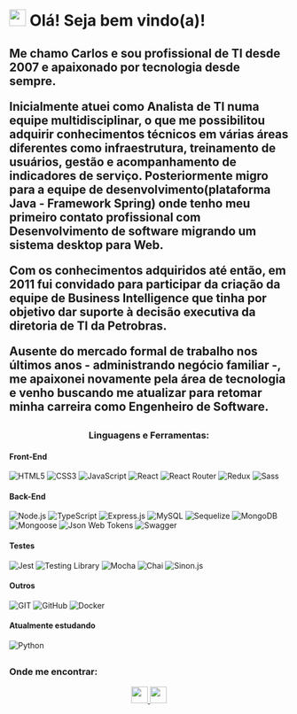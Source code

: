 <h1 align="left"><img src="https://raw.githubusercontent.com/MartinHeinz/MartinHeinz/master/wave.gif" width="30px" height="30px"> Olá! Seja bem vindo(a)!</h1>
<h2>
Me chamo Carlos e sou profissional de TI desde 2007 e apaixonado por tecnologia desde sempre.

Inicialmente atuei como Analista de TI numa equipe multidisciplinar, o que me possibilitou adquirir conhecimentos técnicos em várias áreas diferentes como infraestrutura, treinamento de usuários, gestão e acompanhamento de indicadores de serviço. Posteriormente migro para a equipe de desenvolvimento(plataforma Java - Framework Spring) onde tenho meu primeiro contato profissional com Desenvolvimento de software migrando um sistema desktop para Web.

Com os conhecimentos adquiridos até então, em 2011 fui convidado para participar da criação da equipe de Business Intelligence que tinha por objetivo dar suporte à decisão executiva da diretoria de TI da Petrobras.

Ausente do mercado formal de trabalho nos últimos anos - administrando negócio familiar -, me apaixonei novamente pela área de tecnologia e venho buscando me atualizar para retomar minha carreira como Engenheiro de Software.
</h2>

##
<div>
<h3 align="center">Linguagens e Ferramentas:</h3>
<h4>Front-End</h4>
<div>
  <img
    src="https://img.shields.io/badge/HTML5-E34F26?style=for-the-badge&logo=html5&logoColor=white"
    alt="HTML5"
  >
  <img
    src="https://img.shields.io/badge/CSS3-1572B6?style=for-the-badge&logo=css3&logoColor=white"
    alt="CSS3"
  >
  <img
    src="https://img.shields.io/badge/JavaScript-F7DF1E?style=for-the-badge&logo=javascript&logoColor=black"
    alt="JavaScript"
  >
  <img
    src="https://img.shields.io/badge/React-20232A?style=for-the-badge&logo=react&logoColor=61DAFB"
    alt="React"
  >
  <img
    src="https://img.shields.io/badge/React_Router-CA4245?style=for-the-badge&logo=react-router&logoColor=white"
    alt="React Router"
  />
  <img
    src="https://img.shields.io/badge/Redux-593D88?style=for-the-badge&logo=redux&logoColor=white"
    alt="Redux"
  />
  <img
    src="https://img.shields.io/badge/Sass-CC6699?style=for-the-badge&logo=sass&logoColor=white"
    alt="Sass"
  />
</div>
	
<h4>Back-End</h4>
<div>
  <img
    src="https://img.shields.io/badge/Node.js-339933?style=for-the-badge&logo=nodedotjs&logoColor=white"
    alt="Node.js"
  >
  <img
    src="https://img.shields.io/badge/TypeScript-007ACC?style=for-the-badge&logo=typescript&logoColor=white"
    alt="TypeScript"
  />
  <img
    src="https://img.shields.io/badge/Express.js-000000?style=for-the-badge&logo=express&logoColor=white"
    alt="Express.js"
  />
  <img
    src="https://img.shields.io/badge/MySQL-005C84?style=for-the-badge&logo=mysql&logoColor=white"
    alt="MySQL"
  />
  <img
    src="https://img.shields.io/badge/Sequelize-1572b6?style=for-the-badge&logo=sequelize&logoColor=white"
    alt="Sequelize"
  />
  <img
    src="https://img.shields.io/badge/MongoDB-4EA94B?style=for-the-badge&logo=mongodb&logoColor=white"
    alt="MongoDB"
  />
  <img
    src="https://img.shields.io/badge/Mongoose-white?style=for-the-badge&logo=mongodb&logoColor=7E3021"
    alt="Mongoose"
  />
  <img
    src="https://img.shields.io/badge/JWT-000000?style=for-the-badge&logo=JSON%20web%20tokens&logoColor=white"
    alt="Json Web Tokens"
  />
  <img
    src="https://img.shields.io/badge/-Swagger-%23Clojure?style=for-the-badge&logo=swagger&logoColor=white"
    alt="Swagger"
  />
</div>
	
<h4>Testes</h4>	
<div>
  <img
    src="https://img.shields.io/badge/Jest-C21325?style=for-the-badge&logo=jest&logoColor=white"
    alt="Jest"
  >
  <img
    src="https://img.shields.io/badge/testing%20library-323330?style=for-the-badge&logo=testing-library&logoColor=red"
    alt="Testing Library"
  />
  <img
    src="https://img.shields.io/badge/Mocha-8D6748?style=for-the-badge&logo=Mocha&logoColor=white"
    alt="Mocha"
  />
  <img
    src="https://img.shields.io/badge/chai-A30701?style=for-the-badge&logo=chai&logoColor=white"
    alt="Chai"
  />
  <img
    src="https://img.shields.io/badge/sinon.js-323330?style=for-the-badge&logo=sinon"
    alt="Sinon.js"
  />
</div>
	
<h4>Outros</h4>	
<div>
  <img alt="GIT" title="GIT" src="https://img.shields.io/badge/GIT-000000?style=for-the-badge&logo=git&logoColor=F05032" />
	<img alt="GitHub" title="GitHub" src="https://img.shields.io/badge/GITHUB-000000?style=for-the-badge&logo=github&logoColor=FFFFFF" />
	<img
    src="https://img.shields.io/badge/Docker-2496ED?style=for-the-badge&logo=docker&logoColor=white"
    alt="Docker"
  />
</div>
	
<h4>Atualmente estudando</h4>	
<div>
  <img
    src="https://img.shields.io/badge/Python-3776AB?style=for-the-badge&logo=python&logoColor=white"
    alt="Python"
  />
</div>
</div>

##

<h3>Onde me encontrar:</h3>
<div align="center">
  <a href = "mailto:carlosrobertocostajunior@id.uff.br">
	  <img height="30em" src="https://img.shields.io/badge/-Gmail-%23333?style=for-the-badge&logo=gmail&logoColor=white" target="_blank">
	</a>
  <a href="https://www.linkedin.com/in/carlos-costa-junior" target="_blank">
	  <img height="30em" src="https://img.shields.io/badge/-LinkedIn-%230077B5?style=for-the-badge&logo=linkedin&logoColor=white" target="_blank">
  </a> 
</div>

##

